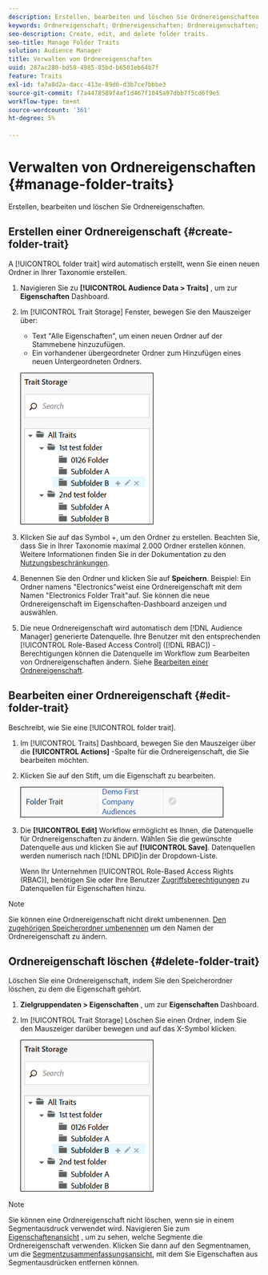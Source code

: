 ```yaml
---
description: Erstellen, bearbeiten und löschen Sie Ordnereigenschaften.
keywords: Ordnereigenschaft; Ordnereigenschaften; Ordnereigenschaften; Ordnereigenschaft
seo-description: Create, edit, and delete folder traits.
seo-title: Manage Folder Traits
solution: Audience Manager
title: Verwalten von Ordnereigenschaften
uuid: 287ac280-bd58-4985-85bd-b6501eb64b7f
feature: Traits
exl-id: fa7a8d2a-dacc-413e-89d6-d3b7ce7bbbe3
source-git-commit: f7a4478589f4af1d467f1045a97dbb7f5cd6f9e5
workflow-type: tm+mt
source-wordcount: '361'
ht-degree: 5%

---
```


# Verwalten von Ordnereigenschaften {#manage-folder-traits}

Erstellen, bearbeiten und löschen Sie Ordnereigenschaften.

## Erstellen einer Ordnereigenschaft {#create-folder-trait}

A [!UICONTROL folder trait] wird automatisch erstellt, wenn Sie einen neuen Ordner in Ihrer Taxonomie erstellen.

<!-- create-folder-trait.xml -->

1. Navigieren Sie zu **[!UICONTROL Audience Data > Traits]** , um zur **Eigenschaften** Dashboard.
1. Im [!UICONTROL Trait Storage] Fenster, bewegen Sie den Mauszeiger über:

   * Text &quot;Alle Eigenschaften&quot;, um einen neuen Ordner auf der Stammebene hinzuzufügen.
   * Ein vorhandener übergeordneter Ordner zum Hinzufügen eines neuen Untergeordneten Ordners.

   ![](assets/folder_traits_create.PNG)

1. Klicken Sie auf das Symbol +, um den Ordner zu erstellen. Beachten Sie, dass Sie in Ihrer Taxonomie maximal 2.000 Ordner erstellen können. Weitere Informationen finden Sie in der Dokumentation zu den [Nutzungsbeschränkungen](../../features/administration/usage-limits.md).
1. Benennen Sie den Ordner und klicken Sie auf **Speichern**. Beispiel: Ein Ordner namens &quot;Electronics&quot;weist eine Ordnereigenschaft mit dem Namen &quot;Electronics Folder Trait&quot;auf. Sie können die neue Ordnereigenschaft im Eigenschaften-Dashboard anzeigen und auswählen.
1. Die neue Ordnereigenschaft wird automatisch dem [!DNL Audience Manager] generierte Datenquelle. Ihre Benutzer mit den entsprechenden [!UICONTROL Role-Based Access Control] ([!DNL RBAC]) -Berechtigungen können die Datenquelle im Workflow zum Bearbeiten von Ordnereigenschaften ändern. Siehe [Bearbeiten einer Ordnereigenschaft](../../features/traits/manage-folder-traits.md#edit-folder-trait).

## Bearbeiten einer Ordnereigenschaft {#edit-folder-trait}

Beschreibt, wie Sie eine [!UICONTROL folder trait].

<!-- edit-folder-trait.xml -->

1. Im [!UICONTROL Traits] Dashboard, bewegen Sie den Mauszeiger über die **[!UICONTROL Actions]** -Spalte für die Ordnereigenschaft, die Sie bearbeiten möchten.
1. Klicken Sie auf den Stift, um die Eigenschaft zu bearbeiten.

   ![](assets/folder_traits_edit_border.png)

1. Die **[!UICONTROL Edit]** Workflow ermöglicht es Ihnen, die Datenquelle für Ordnereigenschaften zu ändern. Wählen Sie die gewünschte Datenquelle aus und klicken Sie auf **[!UICONTROL Save]**. Datenquellen werden numerisch nach [!DNL DPID]in der Dropdown-Liste.

   Wenn Ihr Unternehmen [!UICONTROL Role-Based Access Rights (RBAC)], benötigen Sie oder Ihre Benutzer [Zugriffsberechtigungen](../../features/traits/about-folder-traits.md#role-based-access-controls) zu Datenquellen für Eigenschaften hinzu.

>[!NOTE]
>
>Sie können eine Ordnereigenschaft nicht direkt umbenennen. [Den zugehörigen Speicherordner umbenennen](../../features/traits/trait-storage.md#rename-delete-trait-storage-folder) um den Namen der Ordnereigenschaft zu ändern.

## Ordnereigenschaft löschen {#delete-folder-trait}

Löschen Sie eine Ordnereigenschaft, indem Sie den Speicherordner löschen, zu dem die Eigenschaft gehört.

<!-- delete-folder-trait.xml -->

1. **Zielgruppendaten > Eigenschaften** , um zur **Eigenschaften** Dashboard.
1. Im [!UICONTROL Trait Storage] Löschen Sie einen Ordner, indem Sie den Mauszeiger darüber bewegen und auf das X-Symbol klicken.

   ![Schrittergebnis](assets/folder_traits_create.PNG)

>[!NOTE]
>
>Sie können eine Ordnereigenschaft nicht löschen, wenn sie in einem Segmentausdruck verwendet wird. Navigieren Sie zum [Eigenschaftenansicht](../../features/traits/trait-details-page.md) , um zu sehen, welche Segmente die Ordnereigenschaft verwenden. Klicken Sie dann auf den Segmentnamen, um die [Segmentzusammenfassungsansicht](../../features/segments/segment-summary-view.md), mit dem Sie Eigenschaften aus Segmentausdrücken entfernen können.

